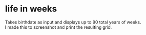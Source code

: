 # life in weeks

Takes birthdate as input and displays up to 80 total years of weeks.<br/>
I made this to screenshot and print the resulting grid.
